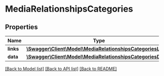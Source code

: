 # MediaRelationshipsCategories

## Properties
Name | Type | Description | Notes
------------ | ------------- | ------------- | -------------
**links** | [**\Swagger\Client\Model\MediaRelationshipsCategoriesLinks**](MediaRelationshipsCategoriesLinks.md) |  | [optional] 
**data** | [**\Swagger\Client\Model\MediaRelationshipsCategoriesData[]**](MediaRelationshipsCategoriesData.md) |  | [optional] 

[[Back to Model list]](../../README.md#documentation-for-models) [[Back to API list]](../../README.md#documentation-for-api-endpoints) [[Back to README]](../../README.md)

